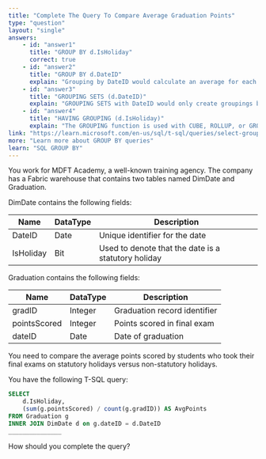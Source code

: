 ```yaml
---
title: "Complete The Query To Compare Average Graduation Points"
type: "question"
layout: "single"
answers:
    - id: "answer1"
      title: "GROUP BY d.IsHoliday"
      correct: true
    - id: "answer2"
      title: "GROUP BY d.DateID"
      explain: "Grouping by DateID would calculate an average for each individual date, rather than comparing holiday versus non-holiday averages. This would result in too many groups and wouldn't answer the question about statutory holiday comparison."
    - id: "answer3"
      title: "GROUPING SETS (d.DateID)"
      explain: "GROUPING SETS with DateID would only create groupings based on individual dates, not the IsHoliday flag we need to compare. Additionally, GROUPING SETS typically creates multiple grouping combinations including NULL groups, which isn't what we need for this holiday vs non-holiday comparison."
    - id: "answer4"
      title: "HAVING GROUPING (d.IsHoliday)"
      explain: "The GROUPING function is used with CUBE, ROLLUP, or GROUPING SETS to distinguish between regular grouped values and subtotals/totals. This is not needed for the simple holiday vs non-holiday comparison we want to perform."
link: "https://learn.microsoft.com/en-us/sql/t-sql/queries/select-group-by-transact-sql"
more: "Learn more about GROUP BY queries"
learn: "SQL GROUP BY"
---
```

You work for MDFT Academy, a well-known training agency. The company has a Fabric warehouse that contains two tables named DimDate and Graduation.

DimDate contains the following fields:

| Name      | DataType | Description                                      |
|-----------|----------|--------------------------------------------------|
| DateID    | Date     | Unique identifier for the date                   |
| IsHoliday | Bit      | Used to denote that the date is a statutory holiday |

Graduation contains the following fields:

| Name         | DataType | Description                    |
|--------------|----------|--------------------------------|
| gradID       | Integer  | Graduation record identifier   |
| pointsScored | Integer  | Points scored in final exam   |
| dateID       | Date     | Date of graduation            |

You need to compare the average points scored by students who took their final exams on statutory holidays versus non-statutory holidays.

You have the following T-SQL query:

```sql
SELECT 
    d.IsHoliday,
    (sum(g.pointsScored) / count(g.gradID)) AS AvgPoints
FROM Graduation g
INNER JOIN DimDate d on g.dateID = d.DateID
_______________
```

How should you complete the query?